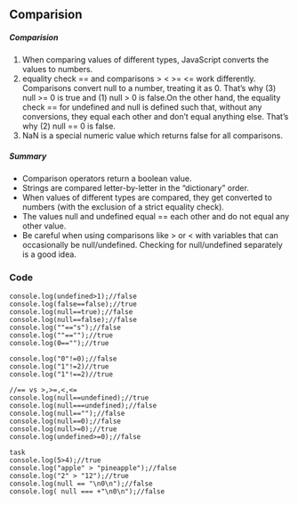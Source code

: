 ## Comparision 

##### Comparision
1. When comparing values of different types, JavaScript converts the values to numbers.
2. equality check == and comparisons > < >= <= work differently. Comparisons convert null to a number, treating 
	it as 0. That’s why (3) null >= 0 is true and (1) null > 0 is false.On the other hand, the equality check == for
	undefined and null is defined such that, without any conversions, they equal each other and don’t equal anything else. 
	That’s why (2) null == 0 is false.
3. NaN is a special numeric value which returns false for all comparisons.

##### Summary
* Comparison operators return a boolean value.
* Strings are compared letter-by-letter in the “dictionary” order.
* When values of different types are compared, they get converted to numbers (with the exclusion of a strict equality check).
* The values null and undefined equal == each other and do not equal any other value.
* Be careful when using comparisons like > or < with variables that can occasionally be null/undefined. Checking for null/undefined separately is a good idea.

### Code

~~~~
console.log(undefined>1);//false
console.log(false==false);//true
console.log(null==true);//false
console.log(null==false);//false
console.log(""=="s");//false
console.log(""=="");//true
console.log(0=="");//true

console.log("0"!=0);//false
console.log("1"!=2)//true
console.log("1"!==2)//true

//== vs >,>=,<,<=
console.log(null==undefined);//true
console.log(null===undefined);//false
console.log(null=="");//false   
console.log(null==0);//false
console.log(null>=0);//true
console.log(undefined>=0);//false

task
console.log(5>4);//true
console.log("apple" > "pineapple");//false
console.log("2" > "12");//true
console.log(null == "\n0\n");//false
console.log( null === +"\n0\n");//false
~~~~